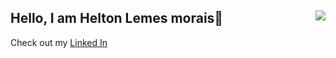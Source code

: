 ##  Hello, I am Helton Lemes morais🚀<img src="https://github-readme-stats.vercel.app/api/top-langs/?username=heltonlemesmorais&langs_count=12&layout=compact&theme=dark" align="right">
  

Check out my [Linked In](https://www.linkedin.com/in/helton-morais-838612166/)

